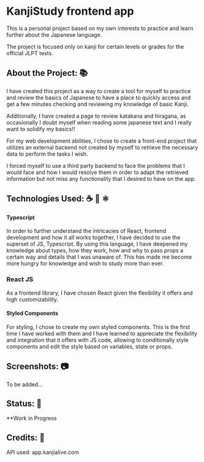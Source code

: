 # KanjiStudy frontend app

This is a personal project based on my own interests to practice and learn further about the Japanese language.

The project is focused only on kanji for certain levels or grades for the official JLPT tests.

## About the Project: 📚

I have created this project as a way to create a tool for myself to practice and review the basics of Japanese
to have a place to quickly access and get a few minutes checking and reviewing my knowledge of basic Kanji.

Additionally, I have created a page to review katakana and hiragana, as occasionally I doubt myself when reading
some japanese text and I really want to solidify my basics!!


For my web development abilities, I chose to create a front-end project that utilizes an external backend not
created by myself to retrieve the necessary data to perform the tasks I wish.

I forced myself to use a third party backend to face the problems that I would face and how I would resolve them
in order to adapt the retrieved information but not miss any functionality that I desired to have on the app.

## Technologies Used: ☕️ 🐍 ⚛️

#### Typescript
In order to further understand the intricacies of React, frontend development and how it all works together, I have
decided to use the superset of JS, Typescript.
By using this language, I have deepened my knowledge about types, how they work, how and why to pass props
a certain way and details that I was unaware of.
This has made me become more hungry for knowledge and wish to study more than ever.

### React JS
As a frontend library, I have chosen React given the flexibility it offers and high customizability.

#### Styled Components
For styling, I chose to create my own styled components.
This is the first time I have worked with them and I have learned to appreciate the flexibility and integration that
it offers with JS code, allowing to conditionally style components and edit the style based on variables, state or props.

## Screenshots: 📷

To be added...

## Status: 📶

**Work in Progress

## Credits: 📝

API used:
app.kanjialive.com
